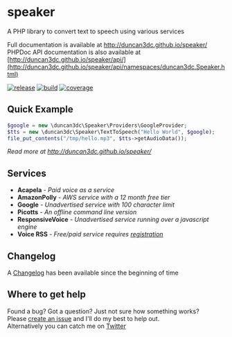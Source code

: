 # speaker
A PHP library to convert text to speech using various services

Full documentation is available at http://duncan3dc.github.io/speaker/  
PHPDoc API documentation is also available at [http://duncan3dc.github.io/speaker/api/](http://duncan3dc.github.io/speaker/api/namespaces/duncan3dc.Speaker.html)  

[![release](https://poser.pugx.org/duncan3dc/speaker/version.svg)](https://packagist.org/packages/duncan3dc/speaker)
[![build](https://travis-ci.org/duncan3dc/speaker.svg?branch=master)](https://travis-ci.org/duncan3dc/speaker)
[![coverage](https://codecov.io/gh/duncan3dc/speaker/graph/badge.svg)](https://codecov.io/gh/duncan3dc/speaker)

## Quick Example

```php
$google = new \duncan3dc\Speaker\Providers\GoogleProvider;
$tts = new \duncan3dc\Speaker\TextToSpeech("Hello World", $google);
file_put_contents("/tmp/hello.mp3", $tts->getAudioData());
```

_Read more at http://duncan3dc.github.io/speaker/_  


## Services
* __Acapela__ - _Paid voice as a service_
* __AmazonPolly__ - _AWS service with a 12 month free tier_
* __Google__ - _Unadvertised service with 100 character limit_
* __Picotts__ - _An offline command line version_
* __ResponsiveVoice__ - _Unadvertised service running over a javascript engine_
* __Voice RSS__ - _Free/paid service requires [registration](http://www.voicerss.org/personel/)_


## Changelog
A [Changelog](CHANGELOG.md) has been available since the beginning of time


## Where to get help
Found a bug? Got a question? Just not sure how something works?  
Please [create an issue](//github.com/duncan3dc/speaker/issues) and I'll do my best to help out.  
Alternatively you can catch me on [Twitter](https://twitter.com/duncan3dc)
